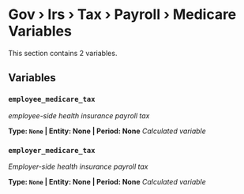 # Gov › Irs › Tax › Payroll › Medicare Variables

This section contains 2 variables.

## Variables

### `employee_medicare_tax`
*employee-side health insurance payroll tax*

**Type: `None` | Entity: None | Period: None**
*Calculated variable*

### `employer_medicare_tax`
*Employer-side health insurance payroll tax*

**Type: `None` | Entity: None | Period: None**
*Calculated variable*
